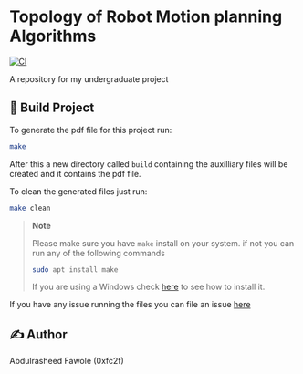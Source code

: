 # Topology of Robot Motion planning Algorithms

[![CI](https://github.com/Abdulrasheed1729/undergrad_proj/actions/workflows/ci.yml/badge.svg?event=push)](https://github.com/Abdulrasheed1729/undergrad_proj/actions/workflows/ci.yml)

A repository for my undergraduate project

## 🔨 Build Project
To generate the pdf file for this project run:
```sh
make
```
After this a new directory called `build` containing the auxilliary files will be created and it contains the pdf file.

To clean the generated files just run:
```sh
make clean
```
> **Note**
>
> Please make sure you have `make` install on your system. if not you can run any of the following commands
>```sh
> sudo apt install make
> ```
> If you are using a Windows check [here](https://www.technewstoday.com/install-and-use-make-in-windows/) to see how to install it.

If you have any issue running the files you can file an issue [here](https://github.com/Abdulrasheed1729/undergrad_proj/issues)

## ✍️ Author

Abdulrasheed Fawole (0xfc2f)

